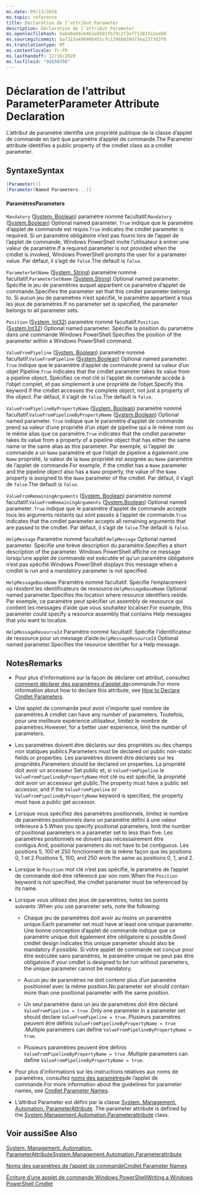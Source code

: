```yaml
---
ms.date: 09/13/2016
ms.topic: reference
title: Déclaration de l’attribut Parameter
description: Déclaration de l’attribut Parameter
ms.openlocfilehash: bab48a94cb4b1e8501fb79c2f3ef71393fa2ee68
ms.sourcegitcommit: ba7315a496986451cfc1296b659d73ea2373d3f0
ms.translationtype: MT
ms.contentlocale: fr-FR
ms.lasthandoff: 12/10/2020
ms.locfileid: "92650356"
---
```

# <a name="parameter-attribute-declaration"></a><span data-ttu-id="ea5a5-103">Déclaration de l’attribut Parameter</span><span class="sxs-lookup"><span data-stu-id="ea5a5-103">Parameter Attribute Declaration</span></span>

<span data-ttu-id="ea5a5-104">L’attribut de paramètre identifie une propriété publique de la classe d’applet de commande en tant que paramètre d’applet de commande.</span><span class="sxs-lookup"><span data-stu-id="ea5a5-104">The Parameter attribute identifies a public property of the cmdlet class as a cmdlet parameter.</span></span>

## <a name="syntax"></a><span data-ttu-id="ea5a5-105">Syntaxe</span><span class="sxs-lookup"><span data-stu-id="ea5a5-105">Syntax</span></span>

```csharp
[Parameter()]
[Parameter(Named Parameters...)]
```

#### <a name="parameters"></a><span data-ttu-id="ea5a5-106">Paramètres</span><span class="sxs-lookup"><span data-stu-id="ea5a5-106">Parameters</span></span>

<span data-ttu-id="ea5a5-107">`Mandatory` ([System. Boolean](/dotnet/api/System.Boolean)) paramètre nommé facultatif.</span><span class="sxs-lookup"><span data-stu-id="ea5a5-107">`Mandatory` ([System.Boolean](/dotnet/api/System.Boolean)) Optional named parameter.</span></span> <span data-ttu-id="ea5a5-108">`True` indique que le paramètre d’applet de commande est requis.</span><span class="sxs-lookup"><span data-stu-id="ea5a5-108">`True` indicates the cmdlet parameter is required.</span></span> <span data-ttu-id="ea5a5-109">Si un paramètre obligatoire n’est pas fourni lors de l’appel de l’applet de commande, Windows PowerShell invite l’utilisateur à entrer une valeur de paramètre.</span><span class="sxs-lookup"><span data-stu-id="ea5a5-109">If a required parameter is not provided when the cmdlet is invoked, Windows PowerShell prompts the user for a parameter value.</span></span> <span data-ttu-id="ea5a5-110">Par défaut, il s’agit de `false`.</span><span class="sxs-lookup"><span data-stu-id="ea5a5-110">The default is `false`.</span></span>

<span data-ttu-id="ea5a5-111">`ParameterSetName` ([System. String](/dotnet/api/System.String)) paramètre nommé facultatif.</span><span class="sxs-lookup"><span data-stu-id="ea5a5-111">`ParameterSetName` ([System.String](/dotnet/api/System.String)) Optional named parameter.</span></span> <span data-ttu-id="ea5a5-112">Spécifie le jeu de paramètres auquel appartient ce paramètre d’applet de commande.</span><span class="sxs-lookup"><span data-stu-id="ea5a5-112">Specifies the parameter set that this cmdlet parameter belongs to.</span></span> <span data-ttu-id="ea5a5-113">Si aucun jeu de paramètres n’est spécifié, le paramètre appartient à tous les jeux de paramètres.</span><span class="sxs-lookup"><span data-stu-id="ea5a5-113">If no parameter set is specified, the parameter belongs to all parameter sets.</span></span>

<span data-ttu-id="ea5a5-114">`Position` ([System. Int32](/dotnet/api/System.Int32)) paramètre nommé facultatif.</span><span class="sxs-lookup"><span data-stu-id="ea5a5-114">`Position` ([System.Int32](/dotnet/api/System.Int32)) Optional named parameter.</span></span> <span data-ttu-id="ea5a5-115">Spécifie la position du paramètre dans une commande Windows PowerShell.</span><span class="sxs-lookup"><span data-stu-id="ea5a5-115">Specifies the position of the parameter within a Windows PowerShell command.</span></span>

<span data-ttu-id="ea5a5-116">`ValueFromPipeline` ([System. Boolean](/dotnet/api/System.Boolean)) paramètre nommé facultatif.</span><span class="sxs-lookup"><span data-stu-id="ea5a5-116">`ValueFromPipeline` ([System.Boolean](/dotnet/api/System.Boolean)) Optional named parameter.</span></span> <span data-ttu-id="ea5a5-117">`True` indique que le paramètre d’applet de commande prend sa valeur d’un objet Pipeline.</span><span class="sxs-lookup"><span data-stu-id="ea5a5-117">`True` indicates that the cmdlet parameter takes its value from a pipeline object.</span></span> <span data-ttu-id="ea5a5-118">Spécifiez ce mot clé si l’applet de commande accède à l’objet complet, et pas simplement à une propriété de l’objet.</span><span class="sxs-lookup"><span data-stu-id="ea5a5-118">Specify this keyword if the cmdlet accesses the complete object, not just a property of the object.</span></span> <span data-ttu-id="ea5a5-119">Par défaut, il s’agit de `false`.</span><span class="sxs-lookup"><span data-stu-id="ea5a5-119">The default is `false`.</span></span>

<span data-ttu-id="ea5a5-120">`ValueFromPipelineByPropertyName` ([System. Boolean](/dotnet/api/System.Boolean)) paramètre nommé facultatif.</span><span class="sxs-lookup"><span data-stu-id="ea5a5-120">`ValueFromPipelineByPropertyName` ([System.Boolean](/dotnet/api/System.Boolean)) Optional named parameter.</span></span> <span data-ttu-id="ea5a5-121">`True` indique que le paramètre d’applet de commande prend sa valeur d’une propriété d’un objet de pipeline qui a le même nom ou le même alias que ce paramètre.</span><span class="sxs-lookup"><span data-stu-id="ea5a5-121">`True` indicates that the cmdlet parameter takes its value from a property of a pipeline object that has either the same name or the same alias as this parameter.</span></span> <span data-ttu-id="ea5a5-122">Par exemple, si l’applet de commande a un `Name` paramètre et que l’objet de pipeline a également une `Name` propriété, la valeur de la `Name` propriété est assignée au `Name` paramètre de l’applet de commande.</span><span class="sxs-lookup"><span data-stu-id="ea5a5-122">For example, if the cmdlet has a `Name` parameter and the pipeline object also has a `Name` property, the value of the `Name` property is assigned to the `Name` parameter of the cmdlet.</span></span> <span data-ttu-id="ea5a5-123">Par défaut, il s’agit de `false`.</span><span class="sxs-lookup"><span data-stu-id="ea5a5-123">The default is `false`.</span></span>

<span data-ttu-id="ea5a5-124">`ValueFromRemainingArguments` ([System. Boolean](/dotnet/api/System.Boolean)) paramètre nommé facultatif.</span><span class="sxs-lookup"><span data-stu-id="ea5a5-124">`ValueFromRemainingArguments` ([System.Boolean](/dotnet/api/System.Boolean)) Optional named parameter.</span></span> <span data-ttu-id="ea5a5-125">`True` indique que le paramètre d’applet de commande accepte tous les arguments restants qui sont passés à l’applet de commande.</span><span class="sxs-lookup"><span data-stu-id="ea5a5-125">`True` indicates that the cmdlet parameter accepts all remaining arguments that are passed to the cmdlet.</span></span> <span data-ttu-id="ea5a5-126">Par défaut, il s’agit de `false`.</span><span class="sxs-lookup"><span data-stu-id="ea5a5-126">The default is `false`.</span></span>

<span data-ttu-id="ea5a5-127">`HelpMessage` Paramètre nommé facultatif.</span><span class="sxs-lookup"><span data-stu-id="ea5a5-127">`HelpMessage` Optional named parameter.</span></span> <span data-ttu-id="ea5a5-128">Spécifie une brève description du paramètre.</span><span class="sxs-lookup"><span data-stu-id="ea5a5-128">Specifies a short description of the parameter.</span></span> <span data-ttu-id="ea5a5-129">Windows PowerShell affiche ce message lorsqu’une applet de commande est exécutée et qu’un paramètre obligatoire n’est pas spécifié.</span><span class="sxs-lookup"><span data-stu-id="ea5a5-129">Windows PowerShell displays this message when a cmdlet is run and a mandatory parameter is not specified.</span></span>

<span data-ttu-id="ea5a5-130">`HelpMessageBaseName` Paramètre nommé facultatif. Spécifie l’emplacement où résident les identificateurs de ressource.</span><span class="sxs-lookup"><span data-stu-id="ea5a5-130">`HelpMessageBaseName` Optional named parameter.Specifies the location where resource identifiers reside.</span></span> <span data-ttu-id="ea5a5-131">Par exemple, ce paramètre peut spécifier un assembly de ressource qui contient les messages d’aide que vous souhaitez localiser.</span><span class="sxs-lookup"><span data-stu-id="ea5a5-131">For example, this parameter could specify a resource assembly that contains Help messages that you want to localize.</span></span>

<span data-ttu-id="ea5a5-132">`HelpMessageResourceId` Paramètre nommé facultatif. Spécifie l’identificateur de ressource pour un message d’aide.</span><span class="sxs-lookup"><span data-stu-id="ea5a5-132">`HelpMessageResourceId` Optional named parameter.Specifies the resource identifier for a Help message.</span></span>

## <a name="remarks"></a><span data-ttu-id="ea5a5-133">Notes</span><span class="sxs-lookup"><span data-stu-id="ea5a5-133">Remarks</span></span>

- <span data-ttu-id="ea5a5-134">Pour plus d’informations sur la façon de déclarer cet attribut, consultez [comment déclarer des paramètres d’applet de](./how-to-declare-cmdlet-parameters.md)commande.</span><span class="sxs-lookup"><span data-stu-id="ea5a5-134">For more information about how to declare this attribute, see [How to Declare Cmdlet Parameters](./how-to-declare-cmdlet-parameters.md).</span></span>

- <span data-ttu-id="ea5a5-135">Une applet de commande peut avoir n’importe quel nombre de paramètres.</span><span class="sxs-lookup"><span data-stu-id="ea5a5-135">A cmdlet can have any number of parameters.</span></span> <span data-ttu-id="ea5a5-136">Toutefois, pour une meilleure expérience utilisateur, limitez le nombre de paramètres.</span><span class="sxs-lookup"><span data-stu-id="ea5a5-136">However, for a better user experience, limit the number of parameters.</span></span>

- <span data-ttu-id="ea5a5-137">Les paramètres doivent être déclarés sur des propriétés ou des champs non statiques publics.</span><span class="sxs-lookup"><span data-stu-id="ea5a5-137">Parameters must be declared on public non-static fields or properties.</span></span> <span data-ttu-id="ea5a5-138">Les paramètres doivent être déclarés sur les propriétés.</span><span class="sxs-lookup"><span data-stu-id="ea5a5-138">Parameters should be declared on properties.</span></span> <span data-ttu-id="ea5a5-139">La propriété doit avoir un accesseur Set public et, si `ValueFromPipeline` le `ValueFromPipelineByPropertyName` mot clé ou est spécifié, la propriété doit avoir un accesseur get public.</span><span class="sxs-lookup"><span data-stu-id="ea5a5-139">The property must have a public set accessor, and if the `ValueFromPipeline` or `ValueFromPipelineByPropertyName` keyword is specified, the property must have a public get accessor.</span></span>

- <span data-ttu-id="ea5a5-140">Lorsque vous spécifiez des paramètres positionnels, limitez le nombre de paramètres positionnels dans un paramètre défini à une valeur inférieure à 5.</span><span class="sxs-lookup"><span data-stu-id="ea5a5-140">When you specify positional parameters,  limit the number of positional parameters in a parameter set to less than five.</span></span> <span data-ttu-id="ea5a5-141">Les paramètres positionnels ne doivent pas nécessairement être contigus.</span><span class="sxs-lookup"><span data-stu-id="ea5a5-141">And, positional parameters do not have to be contiguous.</span></span> <span data-ttu-id="ea5a5-142">Les positions 5, 100 et 250 fonctionnent de la même façon que les positions 0, 1 et 2.</span><span class="sxs-lookup"><span data-stu-id="ea5a5-142">Positions 5, 100, and 250 work the same as positions 0, 1, and 2.</span></span>

- <span data-ttu-id="ea5a5-143">Lorsque le `Position` mot clé n’est pas spécifié, le paramètre de l’applet de commande doit être référencé par son nom.</span><span class="sxs-lookup"><span data-stu-id="ea5a5-143">When the `Position` keyword is not specified, the cmdlet parameter must be referenced by its name.</span></span>

- <span data-ttu-id="ea5a5-144">Lorsque vous utilisez des jeux de paramètres, notez les points suivants :</span><span class="sxs-lookup"><span data-stu-id="ea5a5-144">When you use parameter sets, note the following:</span></span>

  - <span data-ttu-id="ea5a5-145">Chaque jeu de paramètres doit avoir au moins un paramètre unique.</span><span class="sxs-lookup"><span data-stu-id="ea5a5-145">Each parameter set must have at least one unique parameter.</span></span> <span data-ttu-id="ea5a5-146">Une bonne conception d’applet de commande indique que ce paramètre unique doit également être obligatoire si possible.</span><span class="sxs-lookup"><span data-stu-id="ea5a5-146">Good cmdlet design indicates this unique parameter should also be mandatory if possible.</span></span> <span data-ttu-id="ea5a5-147">Si votre applet de commande est conçue pour être exécutée sans paramètres, le paramètre unique ne peut pas être obligatoire.</span><span class="sxs-lookup"><span data-stu-id="ea5a5-147">If your cmdlet is designed to be run without parameters, the unique parameter cannot be mandatory.</span></span>

  - <span data-ttu-id="ea5a5-148">Aucun jeu de paramètres ne doit contenir plus d’un paramètre positionnel avec la même position.</span><span class="sxs-lookup"><span data-stu-id="ea5a5-148">No parameter set should contain more than one positional parameter with the same position.</span></span>

  - <span data-ttu-id="ea5a5-149">Un seul paramètre dans un jeu de paramètres doit être déclaré `ValueFromPipeline = true` .</span><span class="sxs-lookup"><span data-stu-id="ea5a5-149">Only one parameter in a parameter set should declare `ValueFromPipeline = true`.</span></span> <span data-ttu-id="ea5a5-150">Plusieurs paramètres peuvent être définis `ValueFromPipelineByPropertyName = true` .</span><span class="sxs-lookup"><span data-stu-id="ea5a5-150">Multiple parameters can define `ValueFromPipelineByPropertyName = true`.</span></span>

  - <span data-ttu-id="ea5a5-151">Plusieurs paramètres peuvent être définis `ValueFromPipelineByPropertyName = true` .</span><span class="sxs-lookup"><span data-stu-id="ea5a5-151">Multiple parameters can define `ValueFromPipelineByPropertyName = true`.</span></span>

- <span data-ttu-id="ea5a5-152">Pour plus d’informations sur les instructions relatives aux noms de paramètres, consultez [noms des paramètres](standard-cmdlet-parameter-names-and-types.md)de l’applet de commande.</span><span class="sxs-lookup"><span data-stu-id="ea5a5-152">For more information about the guidelines for parameter names, see [Cmdlet Parameter Names](standard-cmdlet-parameter-names-and-types.md).</span></span>

- <span data-ttu-id="ea5a5-153">L’attribut Parameter est défini par la classe [System. Management. Automation. ParameterAttribute](/dotnet/api/System.Management.Automation.ParameterAttribute) .</span><span class="sxs-lookup"><span data-stu-id="ea5a5-153">The parameter attribute is defined by the [System.Management.Automation.Parameterattribute](/dotnet/api/System.Management.Automation.ParameterAttribute) class.</span></span>

## <a name="see-also"></a><span data-ttu-id="ea5a5-154">Voir aussi</span><span class="sxs-lookup"><span data-stu-id="ea5a5-154">See Also</span></span>

[<span data-ttu-id="ea5a5-155">System. Management. Automation. ParameterAttribute</span><span class="sxs-lookup"><span data-stu-id="ea5a5-155">System.Management.Automation.Parameterattribute</span></span>](/dotnet/api/System.Management.Automation.ParameterAttribute)

[<span data-ttu-id="ea5a5-156">Noms des paramètres de l’applet de commande</span><span class="sxs-lookup"><span data-stu-id="ea5a5-156">Cmdlet Parameter Names</span></span>](standard-cmdlet-parameter-names-and-types.md)

[<span data-ttu-id="ea5a5-157">Écriture d’une applet de commande Windows PowerShell</span><span class="sxs-lookup"><span data-stu-id="ea5a5-157">Writing a Windows PowerShell Cmdlet</span></span>](./writing-a-windows-powershell-cmdlet.md)
